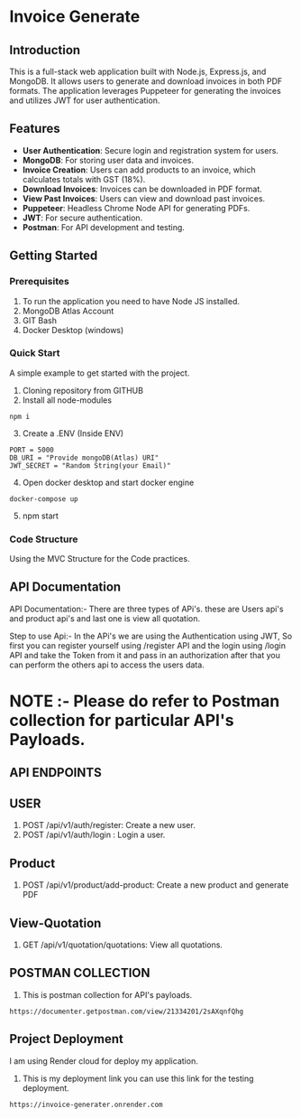 # Invoice Generate

## Introduction

<!-- A brief overview of what the project does, its purpose, and its main features. -->

This is a full-stack web application built with Node.js, Express.js, and MongoDB. It allows users to generate and download invoices in both PDF formats. The application leverages Puppeteer for generating the invoices and utilizes JWT for user authentication.

## Features

- **User Authentication**: Secure login and registration system for users.
- **MongoDB**: For storing user data and invoices.
- **Invoice Creation**: Users can add products to an invoice, which calculates totals with GST (18%).
- **Download Invoices**: Invoices can be downloaded in PDF format.
- **View Past Invoices**: Users can view and download past invoices.
- **Puppeteer**: Headless Chrome Node API for generating PDFs.
- **JWT**: For secure authentication.
- **Postman**: For API development and testing.

## Getting Started

### Prerequisites

1. To run the application you need to have Node JS installed.
2. MongoDB Atlas Account
3. GIT Bash
4. Docker Desktop (windows)

### Quick Start

A simple example to get started with the project.

1. Cloning repository from GITHUB
2. Install all node-modules

```
npm i
```

3. Create a .ENV (Inside ENV)

```
PORT = 5000
DB_URI = "Provide mongoDB(Atlas) URI"
JWT_SECRET = "Random String(your Email)"
```

4. Open docker desktop and start docker engine

```
docker-compose up
```

5. npm start

### Code Structure

Using the MVC Structure for the Code practices.

## API Documentation

API Documentation:- There are three types of APi's. these are Users api's and product api's and last one is view all quotation.

Step to use Api:- In the APi's we are using the Authentication using JWT, So first you can register yourself using /register API and the login using /login API and take the Token from it and pass in an authorization after that you can perform the others api to access the users data.

# NOTE :- Please do refer to Postman collection for particular API's Payloads.

## API ENDPOINTS

## USER

1. POST /api/v1/auth/register: Create a new user.
2. POST /api/v1/auth/login : Login a user.

## Product

1. POST /api/v1/product/add-product: Create a new product and generate PDF

## View-Quotation

1. GET /api/v1/quotation/quotations: View all quotations.

## POSTMAN COLLECTION

1. This is postman collection for API's payloads.

```
https://documenter.getpostman.com/view/21334201/2sAXqnfQhg
```

## Project Deployment

I am using Render cloud for deploy my application. 

1. This is my deployment link you can use this link for the testing deployment.

```
https://invoice-generater.onrender.com
```